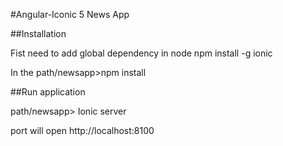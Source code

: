 #Angular-Iconic 5 News App

##Installation

Fist need to add global dependency in node npm install -g ionic

In the path/newsapp>npm install

##Run application

path/newsapp> Ionic server

port will open http://localhost:8100
